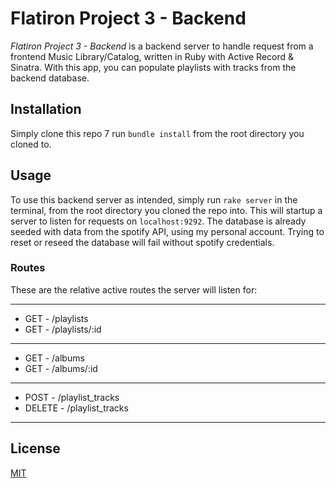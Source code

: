# Flatiron Project 3 - Backend

_Flatiron Project 3 - Backend_ is a backend server to handle request from a frontend Music Library/Catalog, written in Ruby with Active Record & Sinatra. With this app, you can populate playlists with tracks from the backend database.

## Installation

Simply clone this repo 7 run `bundle install` from the root directory you cloned to.

## Usage

To use this backend server as intended, simply run `rake server` in the terminal, from the root directory you cloned the repo into. This will startup a server to listen for requests on `localhost:9292`. The database is already seeded with data from the spotify API, using my personal account. Trying to reset or reseed the database will fail without spotify credentials.

### Routes

These are the relative active routes the server will listen for:

---

- GET - /playlists
- GET - /playlists/:id

---

- GET - /albums
- GET - /albums/:id

---

- POST - /playlist_tracks
- DELETE - /playlist_tracks

---

## License

[MIT](https://choosealicense.com/licenses/mit/)
